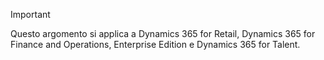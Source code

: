 > [!IMPORTANT]
> Questo argomento si applica a Dynamics 365 for Retail, Dynamics 365 for Finance and Operations, Enterprise Edition e Dynamics 365 for Talent.
